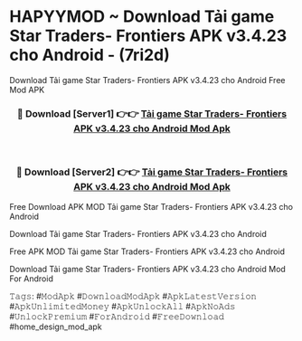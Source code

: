 # HAPYYMOD ~ Download Tải game Star Traders- Frontiers APK v3.4.23 cho Android - (7ri2d)
Download Tải game Star Traders- Frontiers APK v3.4.23 cho Android Free Mod APK

<div align="center">
<h3>🔴 Download [Server1] 👉👉 <a href="https://apk-comot.site?title=Tải_game_Star_Traders-_Frontiers_APK_v3.4.23_cho_Android">Tải game Star Traders- Frontiers APK v3.4.23 cho Android Mod Apk</a></h3><br>

<h3>🔴 Download [Server2] 👉👉 <a href="https://apk-comot.site?title=Tải_game_Star_Traders-_Frontiers_APK_v3.4.23_cho_Android">Tải game Star Traders- Frontiers APK v3.4.23 cho Android Mod Apk</a></h3>
</div>


Free Download APK MOD Tải game Star Traders- Frontiers APK v3.4.23 cho Android

Download Tải game Star Traders- Frontiers APK v3.4.23 cho Android 

Free APK MOD Tải game Star Traders- Frontiers APK v3.4.23 cho Android 

Download Tải game Star Traders- Frontiers APK v3.4.23 cho Android Mod For Android

𝚃𝚊𝚐𝚜: #𝙼𝚘𝚍𝙰𝚙𝚔 #𝙳𝚘𝚠𝚗𝚕𝚘𝚊𝚍𝙼𝚘𝚍𝙰𝚙𝚔 #𝙰𝚙𝚔𝙻𝚊𝚝𝚎𝚜𝚝𝚅𝚎𝚛𝚜𝚒𝚘𝚗 #𝙰𝚙𝚔𝚄𝚗𝚕𝚒𝚖𝚒𝚝𝚎𝚍𝙼𝚘𝚗𝚎𝚢 #𝙰𝚙𝚔𝚄𝚗𝚕𝚘𝚌𝚔𝙰𝚕𝚕 #𝙰𝚙𝚔𝙽𝚘𝙰𝚍𝚜 #𝚄𝚗𝚕𝚘𝚌𝚔𝙿𝚛𝚎𝚖𝚒𝚞𝚖 #𝙵𝚘𝚛𝙰𝚗𝚍𝚛𝚘𝚒𝚍 #𝙵𝚛𝚎𝚎𝙳𝚘𝚠𝚗𝚕𝚘𝚊𝚍 #home_design_mod_apk